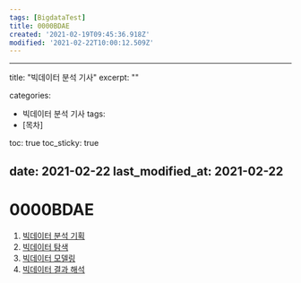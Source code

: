 ```yaml
---
tags: [BigdataTest]
title: 0000BDAE
created: '2021-02-19T09:45:36.918Z'
modified: '2021-02-22T10:00:12.509Z'
---
```


---
title:  "빅데이터 분석 기사"
excerpt: ""

categories:
  - 빅데이터 분석 기사
tags:
  - [목차]

toc: true
toc_sticky: true
 
date: 2021-02-22
last_modified_at: 2021-02-22
---

# 0000BDAE

1. [빅데이터 분석 기획](./1000BDAnalyzePlan.md)
2. [빅데이터 탐색](./2000BDExplore.md)
3. [빅데이터 모델링](./3000BDModeling.md)
4. [빅데이터 결과 해석](./4000BDResultAnalysis.md)
